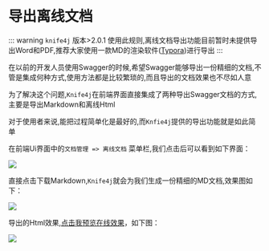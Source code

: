 # 导出离线文档

::: warning
`knife4j` 版本>2.0.1 使用此规则,离线文档导出功能目前暂时未提供导出Word和PDF,推荐大家使用一款MD的渲染软件([Typora](https://typora.io/))进行导出
:::

在以前的开发人员使用Swagger的时候,希望Swagger能够导出一份精细的文档,不管是集成何种方式,使用方法都是比较繁琐的,而且导出的文档效果也不尽如人意

为了解决这个问题,`Knife4j`在前端界面直接集成了两种导出Swagger文档的方式,主要是导出Markdown和离线Html

对于使用者来说,能把过程简单化是最好的,而`Knfie4j`提供的导出功能就是如此简单

在前端Ui界面中的`文档管理 => 离线文档` 菜单栏,我们点击后可以看到如下界面：

![](/knife4j/images/knife4j/plus/exportDocument.png)


直接点击下载Markdown,`Knife4j`就会为我们生成一份精细的MD文档,效果图如下：

![](/knife4j/images/knife4j/3.png)


导出的Html效果,[点击我预览在线效果](https://doc.xiaominfo.com/Knife4j-Offline-Html.html)，如下图：

![](/knife4j/images/knife4j/5.png)